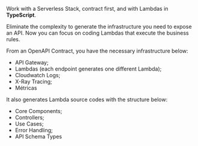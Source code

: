 Work with a Serverless Stack, contract first, and with Lambdas in **TypeScript**.

Eliminate the complexity to generate the infrastructure you need to expose an API. Now you can focus on coding Lambdas that execute the business rules.

From an OpenAPI Contract, you have the necessary infrastructure below:

- API Gateway;
- Lambdas (each endpoint generates one different Lambda);
- Cloudwatch Logs;
- X-Ray Tracing;
- Métricas

It also generates Lambda source codes with the structure below:
- Core Components;  
- Controllers;  
- Use Cases;  
- Error Handling;  
- API Schema Types
